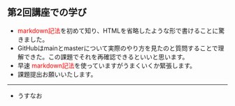 ## 第2回講座での学び  
* <span style="color: red; ">markdown記法</span>を初めて知り、HTMLを省略したような形で書けることに驚きました。  
* GitHubはmainとmasterについて実際のやり方を見たのと質問することで理解できた。この課題でそれを再確認できるといいと思います。  
* 早速 <span style="color: red; ">markdown記法</span>を使っていますがうまくいくか緊張します。  
* 課題提出お願いいたします。  
***  
* うすなお  
